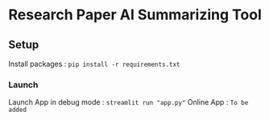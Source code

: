# Research Paper AI Summarizing Tool

## Setup
Install packages : `pip install -r requirements.txt`

### Launch
Launch App in debug mode : `streamlit run "app.py"`
Online App : `To be added`
